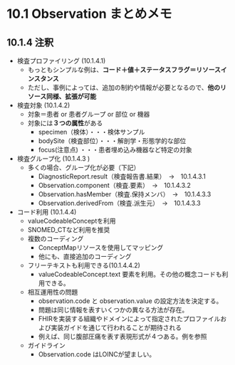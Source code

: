# 10.1 Observation まとめメモ

## 10.1.4 注釈
- 検査プロファイリング (10.1.4.1)
  - もっともシンプルな例は、**コード＋値＋ステータスフラグ＝リソースインスタンス**
  - ただし、事例によっては、追加の制約や情報が必要となるので、**他のリソース同様、拡張が可能**
- 検査対象 (10.1.4.2)
  - 対象＝患者 or 患者グループ or 部位 or 機器
  - 対象には**３つの属性**がある
    - specimen（検体）・・・検体サンプル
    - bodySite（検査部位）・・・解剖学・形態学的な部位
    - focus(注意点) ・・・患者埋め込み機器など特定の対象
- 検査グループ化 (10.1.4.3 )
  - 多くの場合、グループ化が必要（下記）
    - DiagnosticReport.result（検査報告書.結果）　→　10.1.4.3.1
    - Observation.component（検査.要素）　→　10.1.4.3.2
    - Observation.hasMember（検査.保持メンバ）　→　10.1.4.3.3
    - Observation.derivedFrom（検査.派生元）　→　10.1.4.3.3
- コード利用 (10.1.4.4)
  - valueCodeableConceptを利用
  - SNOMED_CTなど利用を推奨
  - 複数のコーディング
    - ConceptMapリソースを使用してマッピング
    - 他にも、直接追加のコーディング
  - フリーテキストも利用できる(10.1.4.4.2)
    - valueCodeableConcept.text 要素を利用。その他の概念コードも利用できる。 
  - 相互運用性の問題
    - observation.code と observation.value の設定方法を決定する。
    - 問題は同じ情報を表すいくつかの異なる方法が存在。
    - FHIRを実装する組織やドメインによって指定されたプロファイルおよび実装ガイドを通じて行われることが期待される
    - 例えば、同じ腹部圧痛を表す表現形式が４つある。例を参照
  - ガイドライン
    - Observation.code はLOINCが望ましい。
